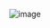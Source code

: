 ![image](https://user-images.githubusercontent.com/1051804/142013739-a0fc0611-4ac3-4e2d-9482-d3f7d1c902e4.png)
